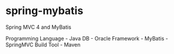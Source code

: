 # spring-mybatis


Spring MVC 4 and MyBatis

Programming Language - Java
DB - Oracle
Framework - MyBatis - SpringMVC
Build Tool - Maven
